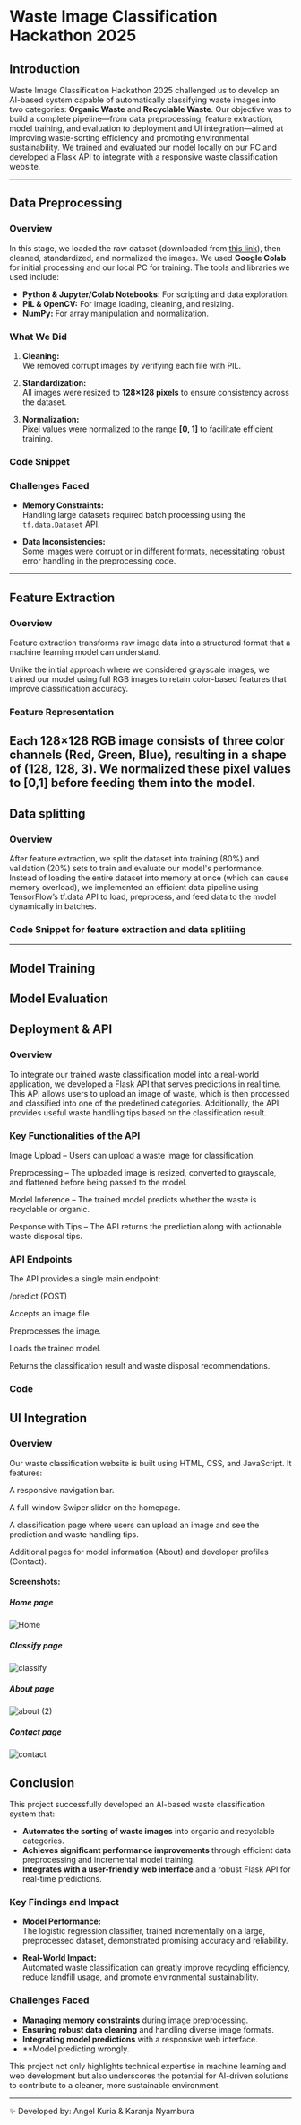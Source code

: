 # Waste Image Classification Hackathon 2025

## Introduction

Waste Image Classification Hackathon 2025 challenged us to develop an AI-based system capable of automatically classifying waste images into two categories: **Organic Waste** and **Recyclable Waste**. 
Our objective was to build a complete pipeline—from data preprocessing, feature extraction, model training, and evaluation to deployment and UI integration—aimed at improving waste-sorting efficiency and promoting environmental sustainability. We trained and evaluated our model locally on our PC and developed a Flask API to integrate with a responsive waste classification website.


---

## Data Preprocessing

### Overview

In this stage, we loaded the raw dataset (downloaded from [this link](https://prod-dcd-datasets-cache-zipfiles.s3.eu-west-1.amazonaws.com/n3gtgm9jxj-2.zip)), then cleaned, standardized, and normalized the images. We used **Google Colab** for initial processing and our local PC for training. The tools and libraries we used include:

- **Python & Jupyter/Colab Notebooks:** For scripting and data exploration.
- **PIL & OpenCV:** For image loading, cleaning, and resizing.
- **NumPy:** For array manipulation and normalization.

### What We Did

1. **Cleaning:**  
   We removed corrupt images by verifying each file with PIL.

2. **Standardization:**  
   All images were resized to **128×128 pixels** to ensure consistency across the dataset.

3. **Normalization:**  
   Pixel values were normalized to the range **[0, 1]** to facilitate efficient training.

### Code Snippet

### Challenges Faced

- **Memory Constraints:**  
  Handling large datasets required batch processing using the `tf.data.Dataset` API.

- **Data Inconsistencies:**  
  Some images were corrupt or in different formats, necessitating robust error handling in the preprocessing code.

---
## Feature Extraction

### Overview

Feature extraction transforms raw image data into a structured format that a machine learning model can understand.

Unlike the initial approach where we considered grayscale images, we trained our model using full RGB images to retain color-based features that improve classification accuracy.

### Feature Representation

Each 128×128 RGB image consists of three color channels (Red, Green, Blue), resulting in a shape of (128, 128, 3). We normalized these pixel values to [0,1] before feeding them into the model.
---
## Data splitting

### Overview

After feature extraction, we split the dataset into training (80%) and validation (20%) sets to train and evaluate our model's performance. Instead of loading the entire dataset into memory at once (which can cause memory overload), we implemented an efficient data pipeline using TensorFlow’s tf.data API to load, preprocess, and feed data to the model dynamically in batches.

### Code Snippet for feature extraction and data splitiing
---

## Model Training



## Model Evaluation


## Deployment & API

### Overview

To integrate our trained waste classification model into a real-world application, we developed a Flask API that serves predictions in real time. This API allows users to upload an image of waste, which is then processed and classified into one of the predefined categories. Additionally, the API provides useful waste handling tips based on the classification result.

### Key Functionalities of the API

Image Upload – Users can upload a waste image for classification.

Preprocessing – The uploaded image is resized, converted to grayscale, and flattened before being passed to the model.

Model Inference – The trained model predicts whether the waste is recyclable or organic.

Response with Tips – The API returns the prediction along with actionable waste disposal tips.

### API Endpoints

The API provides a single main endpoint:

/predict (POST)

Accepts an image file.

Preprocesses the image.

Loads the trained model.

Returns the classification result and waste disposal recommendations.

### Code

## UI Integration

### Overview

Our waste classification website is built using HTML, CSS, and JavaScript.
It features:

A responsive navigation bar.

A full-window Swiper slider on the homepage.

A classification page where users can upload an image and see the prediction and waste handling tips.

Additional pages for model information (About) and developer profiles (Contact).

 
#### Screenshots:

##### Home page  

![Home](https://github.com/user-attachments/assets/77f24ae7-4bf0-4492-98c7-443ddada9579)

##### Classify page

![classify](https://github.com/user-attachments/assets/454332d4-8cb7-4679-bbe6-ee62b4bd18bc)

##### About page

![about (2)](https://github.com/user-attachments/assets/a6b4c5d3-3128-438d-8d25-fc7d16aad1a7)

##### Contact page

![contact](https://github.com/user-attachments/assets/9243b397-0220-4fe1-8167-0c50c8255e5a)


## Conclusion

This project successfully developed an AI-based waste classification system that:

- **Automates the sorting of waste images** into organic and recyclable categories.
- **Achieves significant performance improvements** through efficient data preprocessing and incremental model training.
- **Integrates with a user-friendly web interface** and a robust Flask API for real-time predictions.

### Key Findings and Impact

- **Model Performance:**  
  The logistic regression classifier, trained incrementally on a large, preprocessed dataset, demonstrated promising accuracy and reliability.

- **Real-World Impact:**  
  Automated waste classification can greatly improve recycling efficiency, reduce landfill usage, and promote environmental sustainability.

### Challenges Faced

- **Managing memory constraints** during image preprocessing.
- **Ensuring robust data cleaning** and handling diverse image formats.
- **Integrating model predictions** with a responsive web interface.
- **Model predicting wrongly.

This project not only highlights technical expertise in machine learning and web development but also underscores the potential for AI-driven solutions to contribute to a cleaner, more sustainable environment.


---
✨ Developed by: Angel Kuria & Karanja Nyambura
